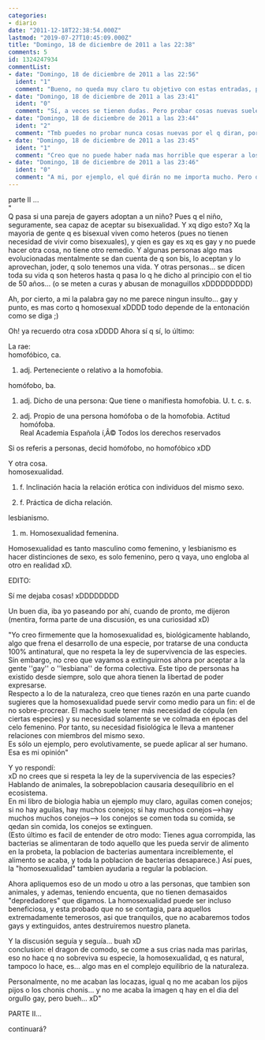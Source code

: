 ```yaml
---
categories:
- diario
date: "2011-12-18T22:38:54.000Z"
lastmod: "2019-07-27T10:45:09.000Z"
title: "Domingo, 18 de diciembre de 2011 a las 22:38"
comments: 5
id: 1324247934
commentList:
- date: "Domingo, 18 de diciembre de 2011 a las 22:56"
  ident: "1"
  comment: "Bueno, no queda muy claro tu objetivo con estas entradas, pero lo que si se es que mas o menos estoy de acuerdo. Ser hetero tiene la ventaja de que es lo obvio, lo normal. Si eres hetero sabes que lo otro es una posibilidad real. Si te consideras gay, ya no hay mas opciones, no puedes ser hetero ya, o eso dicen. Porque se supone que un hetero nunca tiene dudas sobre su heterosexualidad..."
- date: "Domingo, 18 de diciembre de 2011 a las 23:41"
  ident: "0"
  comment: "Sí, a veces se tienen dudas. Pero probar cosas nuevas suele echar hacia atrás, sobre todo en este aspecto. De todos modos, si estás a gusto con la heterosexualidad, no necesitas nada más, y si estás a gusto siendo homosexual, tampoco necesitas lo contrario."
- date: "Domingo, 18 de diciembre de 2011 a las 23:44"
  ident: "2"
  comment: "Tmb puedes no probar nunca cosas nuevas por el q diran, por tu repu, por miedo en general... y despues, lo típico, a los 50 t divorcias y t \"vuelves\" gay xDDD"
- date: "Domingo, 18 de diciembre de 2011 a las 23:45"
  ident: "1"
  comment: "Creo que no puede haber nada mas horrible que esperar a los 50... Y si alguien lo hace, rezo para que no tenga hijos demasiado jovenes..."
- date: "Domingo, 18 de diciembre de 2011 a las 23:46"
  ident: "0"
  comment: "A mi, por ejemplo, el qué dirán no me importa mucho. Pero de momento me siento a gusto. El día que quiera probar, si llega, lo haré sin problemas =) Y animo a que la gente se descubra sin complejos."
---
```


parte II ...  
"  
Q pasa si una pareja de gayers adoptan a un niño? Pues q el niño, seguramente, sea capaz de aceptar su bisexualidad. Y xq digo esto? Xq la mayoria de gente q es bisexual viven como heteros (pues no tienen necesidad de vivir como bisexuales), y qien es gay es xq es gay y no puede hacer otra cosa, no tiene otro remedio. Y algunas personas algo mas evolucionadas mentalmente se dan cuenta de q son bis, lo aceptan y lo aprovechan, joder, q solo tenemos una vida. Y otras personas... se dicen toda su vida q son heteros hasta q pasa lo q he dicho al principio con el tio de 50 años... (o se meten a curas y abusan de monaguillos xDDDDDDDDD)  
  
Ah, por cierto, a mi la palabra gay no me parece ningun insulto... gay y punto, es mas corto q homosexual xDDDD todo depende de la entonación como se diga ;)  
  
Oh! ya recuerdo otra cosa xDDDD Ahora sí q sí, lo último:  
  
La rae:  
homofóbico, ca.  
  
1. adj. Perteneciente o relativo a la homofobia.  
  
homófobo, ba.  
  
1. adj. Dicho de una persona: Que tiene o manifiesta homofobia. U. t. c. s.  
  
2. adj. Propio de una persona homófoba o de la homofobia. Actitud homófoba.  
Real Academia Española í‚Â© Todos los derechos reservados  
  
Si os referis a personas, decid homófobo, no homofóbico xDD  
  
Y otra cosa.  
homosexualidad.  
  
1. f. Inclinación hacia la relación erótica con individuos del mismo sexo.  
  
2. f. Práctica de dicha relación.  
  
lesbianismo.  
  
1. m. Homosexualidad femenina.  
  
Homosexualidad es tanto masculino como femenino, y lesbianismo es hacer distinciones de sexo, es solo femenino, pero q vaya, uno engloba al otro en realidad xD.  
  
EDITO:  
  
Sí me dejaba cosas! xDDDDDDDD  
  
Un buen dia, iba yo paseando por ahí, cuando de pronto, me dijeron (mentira, forma parte de una discusión, es una curiosidad xD)  
  
"Yo creo firmemente que la homosexualidad es, biológicamente hablando, algo que frena el desarrollo de una especie, por tratarse de una conducta 100% antinatural, que no respeta la ley de supervivencia de las especies.  
Sin embargo, no creo que vayamos a extinguirnos ahora por aceptar a la gente \'\'gay\'\' o \'\'lesbiana\'\' de forma colectiva. Este tipo de personas ha existido desde siempre, solo que ahora tienen la libertad de poder expresarse.  
Respecto a lo de la naturaleza, creo que tienes razón en una parte cuando sugieres que la homosexualidad puede servir como medio para un fin: el de no sobre-procrear. El macho suele tener más necesidad de cópula (en ciertas especies) y su necesidad solamente se ve colmada en épocas del celo femenino. Por tanto, su necesidad fisiológica le lleva a mantener relaciones con miembros del mismo sexo.  
Es sólo un ejemplo, pero evolutivamente, se puede aplicar al ser humano. Esa es mi opinión"  
  
Y yo respondí:  
xD no crees que si respeta la ley de la supervivencia de las especies?  
Hablando de animales, la sobrepoblacion causaria desequilibrio en el ecosistema.  
En mi libro de biologia habia un ejemplo muy claro, aguilas comen conejos; si no hay aguilas, hay muchos conejos; si hay muchos conejos--&gt;hay muchos muchos conejos--&gt; los conejos se comen toda su comida, se qedan sin comida, los conejos se extinguen.  
(Esto último es facil de entender de otro modo: Tienes agua corrompida, las bacterias se alimentaran de todo aquello que les pueda servir de alimento en la probeta, la poblacion de bacterias aumentara increiblemente, el alimento se acaba, y toda la poblacion de bacterias desaparece.) Así pues, la "homosexualidad" tambien ayudaria a regular la poblacion.  
  
Ahora apliquemos eso de un modo u otro a las personas, que tambien son animales, y ademas, teniendo encuenta, que no tienen demasaidos "depredadores" que digamos. La homosexualidad puede ser incluso beneficiosa, y esta probado que no se contagia, para aquellos extremadamente temerosos, asi que tranquilos, que no acabaremos todos gays y extinguidos, antes destruiremos nuestro planeta.  
  
Y la discusión seguía y seguía... buah xD  
conclusion: el dragon de comodo, se come a sus crias nada mas parirlas, eso no hace q no sobreviva su especie, la homosexualidad, q es natural, tampoco lo hace, es... algo mas en el complejo equilibrio de la naturaleza.  
  
Personalmente, no me acaban las locazas, igual q no me acaban los pijos pijos o los chonis chonis... y no me acaba la imagen q hay en el dia del orgullo gay, pero bueh... xD"  
  
PARTE II...  
  
continuará?